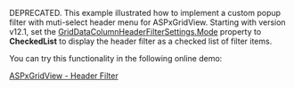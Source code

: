 <!-- default file list -->
<!-- default file list end -->
<p>DEPRECATED. This example illustrated how to implement a custom popup filter with muti-select header menu for ASPxGridView. Starting with version v12.1, set the <a href="https://docs.devexpress.com/AspNet/DevExpress.Web.GridDataColumnHeaderFilterSettings.Mode">GridDataColumnHeaderFilterSettings.Mode</a> property to <b>CheckedList</b> to display the header filter as a checked list of filter items. </p>
<p>You can try this functionality in the following online demo:</p>
<p><a href="http://demos.devexpress.com/ASPxGridViewDemos/Filtering/HeaderFilter.aspx">ASPxGridView - Header Filter</a></p>

